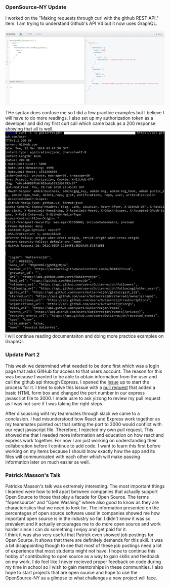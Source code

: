 ### OpenSource-NY Update

I worked on the "Making requests through curl with the github REST API." item. I am trying to understand Github's API V4 but it now uses GraphQL.

![OUTPUT](graphql.PNG )

THe syntax does confuse me so I did a few practice examples but I believe I will have to do more readings. 
I also set up my authorization token  as a developer and did my first curl call which came back as a 200 response showing that all is well.
![OUTPUT](try.PNG )
I will continue reading documentaiton and doing more practice examples on GraphQl. 


### Update Part 2

This week we determined what needed to be done first which was a login page that asks GitHub for access to that users account. The reason for this was because I wanted to be able to obtain information from the user and call the github api through Express. I opened the [issue](https://github.com/opensource-ny/OpenSource-NY/issues/36) up to start the process for it. I tried to solve this isssue with a [pull request](https://github.com/opensource-ny/OpenSource-NY/pull/37) that added a basic HTML form box and changed the port number
in our express javascript file to 3000. I made usre to ask yizong to review my pull request as I was not sure if I was taking the right steps.  

After discussing wiht my teammates through slack we came to a conclusion. I had misunderstood how React and Express work together as my teammates pointed out that setting the port to 3000 would conflict with our react javascript file. Therefore, I rejected my own pull request. This showed me that I needed more information and education on how react and express work together. For now I am just working on understanding their collaboration before I continue to add code. I want to learn this first before working on my items because I should lnow exactly how the app and its files will communicated with each other which will make passing information later on much easier as well. 

### Patrick Masson's Talk
Patricks Masson's  talk  was extremely interesting. The most important things I learned were how to tell apart between companies
that actually support Open Source to those that play a facade for Open Source. The terms "fopensource" and "Open Washing" where also 
good to know as they are characteristics that we need to look for. The information presented on the percentages of open source software used in companies showed me how important open source is in the industry so far. I didn't know it was so prevalent and it actually encourages me to do more open source and work harder since I can do something I enjoy and get paid for it.   
I think it was also very useful that Patrick even showed job postings for Open Source. It shows that there are definitely demands for this skill. It was a bit disappointing though to see that most of these job postings need a lot of experience that most students might not have. 
I hope to continue this hobby of contributing to open source as a way to gain skills and feedback on my work. I do feel like I never recieved proper feedback on code during my time in school so I wish to gain mentorships in these communities. I also hope to start projects that are open source and hope to use the OpenSource-NY as a glimpse to what challenges a new project will face. 
